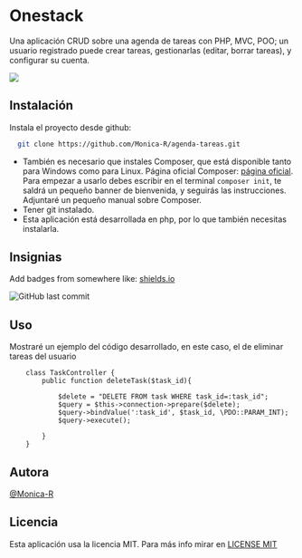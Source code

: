# Onestack

Una aplicación CRUD sobre una agenda de tareas con PHP, MVC, POO; un usuario registrado puede crear tareas, gestionarlas (editar, borrar tareas), y configurar su cuenta.



![](https://i.imgur.com/5xyRme0.jpg)


## Instalación

Instala el proyecto desde github:

```bash
  git clone https://github.com/Monica-R/agenda-tareas.git
```
- También es necesario que instales Composer, que está disponible tanto para Windows como para Linux. Página oficial Composer: [página oficial](https://getcomposer.org/). Para empezar a usarlo debes escribir en el terminal `composer init`, te saldrá un pequeño banner de bienvenida, y seguirás las instrucciones. Adjuntaré un pequeño manual sobre Composer.
- Tener git instalado.
- Esta aplicación está desarrollada en php, por lo que también necesitas instalarla.
## Insignias

Add badges from somewhere like: [shields.io](https://shields.io/)

![GitHub last commit](https://img.shields.io/github/last-commit/Monica-R/agenda-tareas?style=for-the-badge)



## Uso

Mostraré un ejemplo del código desarrollado, en este caso, el de eliminar tareas del usuario

````=php
    class TaskController {
        public function deleteTask($task_id){

            $delete = "DELETE FROM task WHERE task_id=:task_id";
            $query = $this->connection->prepare($delete);
            $query->bindValue(':task_id', $task_id, \PDO::PARAM_INT);
            $query->execute();

        }
    }

````


## Autora

[@Monica-R](https://github.com/Monica-R)

## Licencia

Esta aplicación usa la licencia MIT. Para más info mirar en [LICENSE MIT](https://github.com/Monica-R/agenda-tareas/blob/main/LICENSE)

